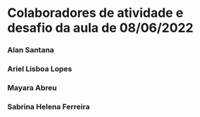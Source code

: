 # Colaboradores de atividade e desafio da aula de 08/06/2022

### Alan Santana
### Ariel Lisboa Lopes
### Mayara Abreu
### Sabrina Helena Ferreira
